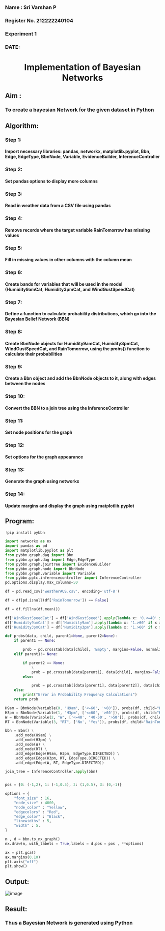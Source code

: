 <H3> Name : Sri  Varshan P </H3>
<H3>Register No. 212222240104</H3>
<H3> Experiment 1</H3>
<H3>DATE:</H3>
<H1 ALIGN=CENTER> Implementation of Bayesian Networks</H1>

## Aim :

### To create a bayesian Network for the given dataset in Python

## Algorithm:

### Step 1:

#### Import necessary libraries: pandas, networkx, matplotlib.pyplot, Bbn, Edge, EdgeType, BbnNode, Variable, EvidenceBuilder, InferenceController<br/>

### Step 2:

#### Set pandas options to display more columns<br/>

### Step 3:

#### Read in weather data from a CSV file using pandas<br/>

### Step 4:

#### Remove records where the target variable RainTomorrow has missing values<br/>

### Step 5:

#### Fill in missing values in other columns with the column mean<br/>

### Step 6:

#### Create bands for variables that will be used in the model (Humidity9amCat, Humidity3pmCat, and WindGustSpeedCat)<br/>

### Step 7:

#### Define a function to calculate probability distributions, which go into the Bayesian Belief Network (BBN)<br/>

### Step 8:

#### Create BbnNode objects for Humidity9amCat, Humidity3pmCat, WindGustSpeedCat, and RainTomorrow, using the probs() function to calculate their probabilities<br/>

### Step 9:

#### Create a Bbn object and add the BbnNode objects to it, along with edges between the nodes<br/>

### Step 10:

#### Convert the BBN to a join tree using the InferenceController<br/>

### Step 11:

#### Set node positions for the graph<br/>

### Step 12:

#### Set options for the graph appearance<br/>

### Step 13:

#### Generate the graph using networkx<br/>

### Step 14:

#### Update margins and display the graph using matplotlib.pyplot<br/>

## Program:
```py
!pip install pybbn
```

```py
import networkx as nx
import pandas as pd
import matplotlib.pyplot as plt
from pybbn.graph.dag import Bbn
from pybbn.graph.dag import Edge,EdgeType
from pybbn.graph.jointree import EvidenceBuilder
from pybbn.graph.node import BbnNode
from pybbn.graph.variable import Variable
from pybbn.pptc.inferencecontroller import InferenceController
pd.options.display.max_columns=50
```

```py
df = pd.read_csv('weatherAUS.csv', encoding='utf-8')

df = df[pd.isnull(df['RainTomorrow']) == False]

df = df.fillna(df.mean())

df['WindGustSpeedCat'] = df['WindGustSpeed'].apply(lambda x: '0.<=40' if x <= 40 else '1.40-50' if 40 < x <= 50 else '2.>50')
df['Humidity9amCat'] = df['Humidity9am'].apply(lambda x: '1.>60' if x > 60 else '0.<=60')
df['Humidity3pmCat'] = df['Humidity3pm'].apply(lambda x: '1.>60' if x > 60 else '0.<=60')
```

```py
def probs(data, child, parent1=None, parent2=None):
    if parent1 == None:

        prob = pd.crosstab(data[child], 'Empty', margins=False, normalize='columns').sort_index().to_numpy().reshape(-1).tolist()
    elif parent1!= None:

        if parent2 == None:
            \
            prob = pd.crosstab(data[parent1], data[child], margins=False, normalize='index').sort_index().to_numpy().reshape(-1).tolist()
        else:

            prob = pd.crosstab([data[parent1], data[parent2]], data[child], margins=False, normalize='index').sort_index().to_numpy().reshape(-1).tolist()
    else:
        print("Error in Probability Frequency Calculations")
    return prob
```

```py
H9am = BbnNode(Variable(0, "H9am", ['<=60', '>60']), probs(df, child="Humidity9amCat"))
H3pm = BbnNode(Variable(1, "H3pm", ['<=60', '>60']), probs(df, child="Humidity3pmCat", parent1="Humidity9amCat"))
W = BbnNode(Variable(2, "W", ['<=40', '40-50', '>50']), probs(df, child="WindGustSpeedCat"))
RT = BbnNode(Variable(3, "RT", ['No', 'Yes']), probs(df, child="RainTomorrow", parent1="Humidity3pmCat", parent2="WindGustSpeedCat"))
```

```py
bbn = Bbn() \
    .add_node(H9am) \
    .add_node(H3pm) \
    .add_node(W) \
    .add_node(RT) \
    .add_edge(Edge(H9am, H3pm, EdgeType.DIRECTED)) \
    .add_edge(Edge(H3pm, RT, EdgeType.DIRECTED)) \
    .add_edge(Edge(W, RT, EdgeType.DIRECTED))
```

```py
join_tree = InferenceController.apply(bbn)


pos = {0: (-1,2), 1: (-1,0.5), 2: (1,0.5), 3: (0,-1)}

options = {
    "font_size" : 16,
    "node_size" : 4000,
    "node_color" : "Yellow",
    "edgecolors" : "Red",
    "edge_color" : "Black",
    "linewidths" : 5,
    "width" : 5,
}
```

```py
n , d = bbn.to_nx_graph()
nx.draw(n, with_labels = True,labels = d,pos = pos , **options)

ax = plt.gca()
ax.margins(0.10)
plt.axis("off")
plt.show()
```

## Output:

![image](https://github.com/PSriVarshan/Ex1-AAI/assets/114944059/0bf8c6ac-780a-4f07-881b-14c59417df55)


## Result:

### Thus a Bayesian Network is generated using Python

